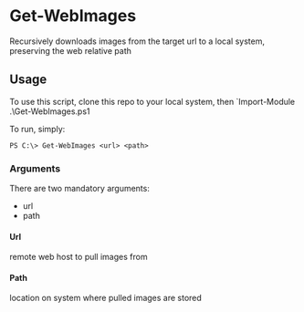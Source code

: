 # Get-WebImages
Recursively downloads images from the target url to a local system, preserving the web relative path

## Usage
To use this script, clone this repo to your local system, then `Import-Module .\Get-WebImages.ps1

To run, simply:
```
PS C:\> Get-WebImages <url> <path>
```

### Arguments
There are two mandatory arguments:
* url
* path

#### Url
remote web host to pull images from

#### Path
location on system where pulled images are stored
